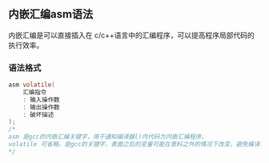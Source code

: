 ## 内嵌汇编asm语法

内嵌汇编是可以直接插入在 c/c++语言中的汇编程序，可以提高程序局部代码的执行效率。

### 语法格式

```c
asm volatile(
	汇编指令
    : 输入操作数
    : 输出操作数
    : 破坏描述
);
/*
asm 是gcc的内嵌汇编关键字，用于通知编译器()内代码为内嵌汇编程序。
volatile 可省略，是gcc的关键字，表面之后的变量可能在意料之外的情况下改变，避免编译器对该变量的优化。
*/
```

